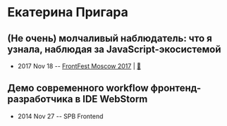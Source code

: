 # Екатерина Пригара

## (Не очень) молчаливый наблюдатель: что я узнала, наблюдая за JavaScript-экосистемой
- 2017 Nov 18 -- [FrontFest Moscow 2017](https://youtu.be/1fDrqaaXekA)  | [:notebook:](https://speakerdeck.com/frontfest/iekatierina-prighara)  
## Демо современного workflow фронтенд-разработчика в IDE WebStorm
- 2014 Nov 27 -- SPB Frontend    
